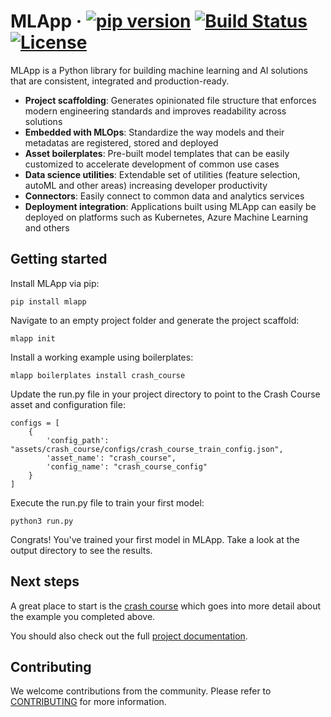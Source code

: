 

# MLApp &middot; [![pip version](https://img.shields.io/pypi/v/mlapp?color=success)](https://pypi.python.org/pypi/mlapp/) [![Build Status](https://travis-ci.com/IBM/mlapp.svg?branch=master)](https://travis-ci.com/IBM/mlapp) [![License](https://img.shields.io/badge/license-Apache-blue.svg)](https://github.com/IBM/mlapp/blob/master/LICENSE)

MLApp is a Python library for building machine learning and AI solutions that are consistent, integrated and production-ready.

- **Project scaffolding**: Generates opinionated file structure that enforces modern engineering standards and improves readability across solutions
- **Embedded with MLOps**: Standardize the way models and their metadatas are registered, stored and deployed
- **Asset boilerplates**: Pre-built model templates that can be easily customized to accelerate development of common use cases
- **Data science utilities**: Extendable set of utilities (feature selection, autoML and other areas) increasing developer productivity
- **Connectors**: Easily connect to common data and analytics services
- **Deployment integration**: Applications built using MLApp can easily be deployed on platforms such as Kubernetes, Azure Machine Learning and others

## Getting started

Install MLApp via pip:

```
pip install mlapp
```

Navigate to an empty project folder and generate the project scaffold:

```
mlapp init
```

Install a working example using boilerplates:

```
mlapp boilerplates install crash_course
```

Update the run.py file in your project directory to point to the Crash Course asset and configuration file:

```
configs = [
    {
        'config_path': "assets/crash_course/configs/crash_course_train_config.json",
        'asset_name': "crash_course",
        'config_name': "crash_course_config"
    }
]
```

Execute the run.py file to train your first model:

```
python3 run.py
```

Congrats! You've trained your first model in MLApp. Take a look at the output directory to see the results.

## Next steps
A great place to start is the [crash course](https://mlapp-docs.s3-web.us-south.cloud-object-storage.appdomain.cloud/crash-course/introduction) which goes into more detail about the example you completed above.

You should also check out the full [project documentation](https://mlapp-docs.s3-web.us-south.cloud-object-storage.appdomain.cloud).

## Contributing
We welcome contributions from the community. Please refer to [CONTRIBUTING](./CONTRIBUTING.md) for more information.